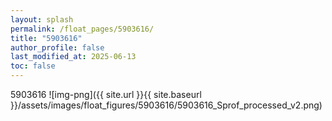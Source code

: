 ```yaml
---
layout: splash
permalink: /float_pages/5903616/
title: "5903616"
author_profile: false
last_modified_at: 2025-06-13
toc: false
---
```

 
5903616
![img-png]({{ site.url }}{{ site.baseurl }}/assets/images/float_figures/5903616/5903616_Sprof_processed_v2.png)